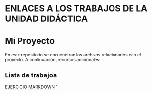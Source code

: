 # ENLACES A LOS TRABAJOS DE LA UNIDAD DIDÁCTICA

# Mi Proyecto

En este repositorio se encuenctran los archivos relacionados con el proyecto. A continuación, recursos adicionales:

## Lista de trabajos


[EJERCICIO MARKDOWN 1](Ejercicio1.md)


